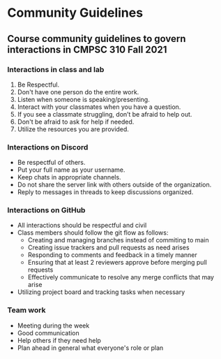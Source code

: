 # Community Guidelines

## Course community guidelines to govern interactions in CMPSC 310 Fall 2021

### Interactions in class and lab

1. Be Respectful.
2. Don't have one person do the entire work.
3. Listen when someone is speaking/presenting.
4. Interact with your classmates when you have a question.
5. If you see a classmate struggling, don’t be afraid to help out.
6. Don't be afraid to ask for help if needed.
7. Utilize the resources you are provided.

### Interactions on Discord

* Be respectful of others.
* Put your full name as your username.
* Keep chats in appropriate channels.
* Do not share the server link with others outside of the organization.
* Reply to messages in threads to keep discussions organized.


### Interactions on GitHub

- All interactions should be respectful and civil
- Class members should follow the git flow as follows:
    - Creating and managing branches instead of commiting to main
    - Creating issue trackers and pull requests as need arises
    - Responding to comments and feedback in a timely manner
    - Ensuring that at least 2 reviewers approve before merging pull requests
    - Effectively communicate to resolve any merge conflicts that may arise
- Utilizing project board and tracking tasks when necessary

### Team work

- Meeting during the week
- Good communication
- Help others if they need help
- Plan ahead in general what everyone's role or plan
